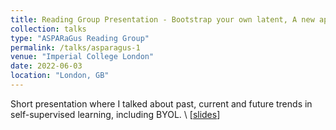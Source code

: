 ```yaml
---
title: Reading Group Presentation - Bootstrap your own latent, A new approach to self-supervised Learning
collection: talks
type: "ASPARaGus Reading Group"
permalink: /talks/asparagus-1
venue: "Imperial College London"
date: 2022-06-03
location: "London, GB"
---
```


Short presentation where I talked about past, current and future trends in self-supervised learning, including BYOL. \\
[[slides](https://docs.google.com/presentation/d/1fgX2Ja4j7wnNuvqsQnm2YuKhlGD3gF5miMjIOdDaYlg/edit?usp=share_link)]

